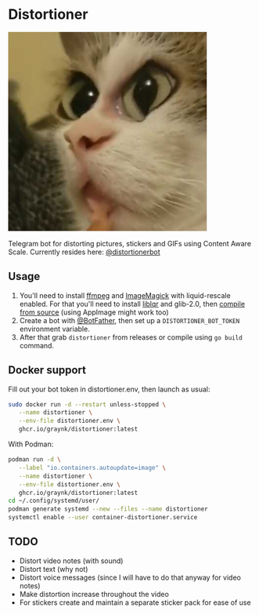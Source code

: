 # Distortioner
![Distorted cat](avatar.jpg)

Telegram bot for distorting pictures, stickers and GIFs using Content Aware Scale.
Currently resides here: [@distortionerbot](https://t.me/distortionerbot)

## Usage
1. You'll need to install [ffmpeg](http://ffmpeg.org) and [ImageMagick](http://www.imagemagick.org/) with liquid-rescale enabled. For that you'll need to install [liblqr](https://github.com/carlobaldassi/liblqr) and glib-2.0, then [compile from source](https://imagemagick.org/script/install-source.php) (using AppImage might work too)
1. Create a bot with [@BotFather](https://t.me/BotFather), then set up a `DISTORTIONER_BOT_TOKEN` environment variable.
1. After that grab `distortioner` from releases or compile using `go build` command.

## Docker support
Fill out your bot token in distortioner.env, then launch as usual:
```Bash
sudo docker run -d --restart unless-stopped \
   --name distortioner \
   --env-file distortioner.env \
   ghcr.io/graynk/distortioner:latest
```

With Podman:
```Bash
podman run -d \
   --label "io.containers.autoupdate=image" \
   --name distortioner \
   --env-file distortioner.env \
   ghcr.io/graynk/distortioner:latest
cd ~/.config/systemd/user/
podman generate systemd --new --files --name distortioner
systemctl enable --user container-distortioner.service
```

## TODO
* Distort video notes (with sound)
* Distort text (why not)
* Distort voice messages (since I will have to do that anyway for video notes)
* Make distortion increase throughout the video
* For stickers create and maintain a separate sticker pack for ease of use
